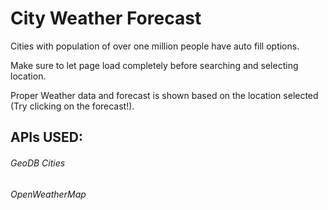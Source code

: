 # City Weather Forecast
Cities with population of over one million people have auto fill options.


Make sure to let page load completely before searching and selecting location.

Proper Weather data and forecast is shown based on the location selected (Try clicking on the forecast!).

## APIs USED:
###### GeoDB Cities
###### OpenWeatherMap